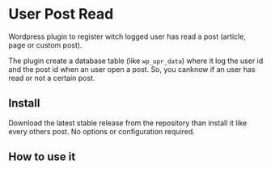 # User Post Read

Wordpress plugin to register witch logged user has read a post (article, page or custom post).

The plugin create a database table (like `wp_upr_data`) where it log the user id and the post id when an user open a post. So, you canknow if an user has read or not a certain post.

## Install

Download the latest stable release from the repository than install it like every others post. No options or configuration required.

## How to use it

